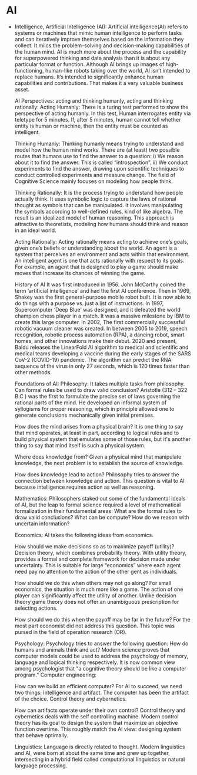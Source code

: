 # AI
* Intelligence, Artificial Intelligence (AI): 
 Artificial intelligence(AI) refers to systems or machines that mimic human intelligence to perform tasks and can iteratively improve themselves based on
 the information they collect. It miics the problem-solving and decision-making capabilities of the human mind. AI is much more about the process and the
 capability for superpowered thinking and data analysis than it is about any particular format or function. Although AI brings up images of high-
 functioning, human-like robots taking over the world, AI isn’t intended to replace humans. It’s intended to significantly enhance human capabilities and 
 contributions. That makes it a very valuable business asset.
  
  AI Perspectives: acting and thinking humanly, acting and thinking rationally:
  Acting Humanly: 
  There is a turing test performed to show the perspective of acting humanly. In this test, Human interrogates entity via teletype for 5 minutes. If, after
  5 minutes, human cannot tell whether entity is human or machine, then the entity must be counted as intelligent.
  
  Thinking Humanly:
  Thinking humanly means trying to understand and model how the human mind works. There are (at least) two possible routes that humans use to find the
  answer to a question: i) We reason about it to find the answer. This is called “introspection”. ii) We conduct experiments to find the answer, drawing
  upon scientific techniques to conduct controlled experiments and measure change. The field of Cognitive Science mainly focuses on modeling how people
  think.
  
  Thinking Rationally:
  It is the process trying to understand how people actually think. It uses symbolic logic to capture the laws of rational thought as symbols that can be
  manipulated. It involves manipulating the symbols according to well-defined rules, kind of like algebra. The result is an idealized model of human
  reasoning. This approach is attractive to theoretists, modeling how humans should think and reason in an ideal world.
  
  Acting Rationally:
  Acting rationally means acting to achieve one’s goals, given one’s beliefs or understanding about the world. An agent is a system that perceives an
  environment and acts within that environment. An intelligent agent is one that acts rationally with respect to its goals. For example, an agent that is
  designed to play a game should make moves that increase its chances of winning the game.
  
  
  History of AI
  It was first introduced in 1956. John McCarthy coined the term ‘artificial intelligence’ and had the first AI conference. 
  Then in 1969, Shakey was the first general-purpose mobile robot built. It is now able to do things with a purpose vs. just a list of instructions.
  In 1997, Supercomputer ‘Deep Blue’ was designed, and it defeated the world champion chess player in a match. It was a massive milestone by IBM to create
  this large computer.
  In 2002, The first commercially successful robotic vacuum cleaner was created. 
  In between 2005 to 2019, speech recognition, robotic process automation (RPA), a dancing robot, smart homes, and other innovations make their
  debut.
  2020 and present, Baidu releases the LinearFold AI algorithm to medical and scientific and medical teams developing a vaccine during the early stages of
  the SARS CoV-2 (COVID-19) pandemic. The algorithm can predict the RNA sequence of the virus in only 27 seconds, which is 120 times faster than other
  methods. 
  
  
  Foundations of AI:
  Philosophy: 
  It takes multiple tasks from philosophy. 
  Can formal rules be used to draw valid conclusion?
  Aristotle (312 – 322 B.C ) was the first to formulate the precise set of laws governing the rational parts of the mind. He developed an informal system
  of syllogisms for proper reasoning, which in principle allowed one to generate conclusions mechanically given initial premises.
  
  How does the mind arises from a physical brain?
  It is one thing to say that mind operates, at least in part, according to logical rules and to build physical system that emulates some of those rules,
  but it's another thing to say that mind itself is such a physical system.
  
  Where does knowledge from?
  Given a physical mind that manipulate knowledge, the next problem is to establish the source of knowledge.
  
  How does knowledge lead to action?
  Philosophy tries to answer the connection between knowledge and action. This question is vital to AI because intelligence requires action as well as
  reasoning.
  
  Mathematics:
  Philosophers staked out some of the fundamental ideals of AI, but the leap to formal science required a level of mathematical formalization in their
  fundamental areas:
  What are the formal rules to draw valid conclusions?
  What can be compute?
  How do we reason with uncertain information?
  
  
  Economics:
  AI takes the following ideas from economics.
  
  How should we make decisions so as to maximize payoff (utility)?
  Decision theory, which combines probability theory. With utility theory, provides a formal and complete framework for decision made under uncertainty.
  This is suitable for large “economics” where each agent need pay no attention to the action of the other gent as individuals.
  
  How should we do this when others may not go along?
  For small economics, the situation is much more like a game. The action of one player can significantly affect the utility of another. Unlike decision
  theory game theory does not offer an unambiguous prescription for selecting actions.
  
  How should we do this when the payoff may be far in the future?
  For the most part economist did not address this question. This topic was pursed in the field of operation research (OR).
  
  
  Psychology:
  Psychology tries to answer the following question:
  How do humans and animals think and act? Modern science proves that computer models could be used to address the psychology of memory, language and
  logical thinking respectively. It is now common view among psychologist that "a cognitive theory should be like a computer program."
  Computer engineering:
  
  How can we build an efficient computer?
  For AI to succeed, we need two things:
  Intelligence and artifact.
  The computer has been the artifact of the choice.
  Control theory and cybernetics.
  
  How can artifacts operate under their own control?
  Control theory and cybernetics deals with the self controlling machine. Modern control theory has its goal to design the system that maximize an
  objective function overtime. This roughly match the AI view: designing system that behave optimally.
  
  
  Linguistics:
  Language is directly related to thought. Modern linguistics and AI, were born at about the same time and grew up together, intersecting in a hybrid
  field called computational linguistics or natural language processing.
  
  
  

